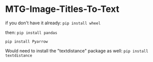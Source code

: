 # MTG-Image-Titles-To-Text

if you don't have it already:
`pip install wheel`

then:
`pip install pandas`

`pip install Pyarrow`

Would need to install the "textdistance" package as well:
`pip install textdistance`